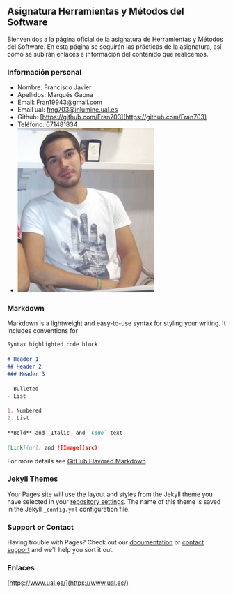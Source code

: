 ## Asignatura Herramientas y Métodos del Software

Bienvenidos a la página oficial de la asignatura de Herramientas y Métodos del Software. En esta página se seguirán las prácticas de la asignatura, así como se subirán enlaces e información del contenido que realicemos.

### Información personal

- Nombre:     Francisco Javier
- Apellidos:  Marqués Gaona
- Email:      Fran19943@gmail.com
- Email ual:  fmg703@inlumine.ual.es
- Github:     [https://github.com/Fran703](https://github.com/Fran703)
- Teléfono:   671481834
- ![Image](https://github.com/Fran703/fmg703.github.io/blob/master/fran.png)

### Markdown

Markdown is a lightweight and easy-to-use syntax for styling your writing. It includes conventions for

```markdown
Syntax highlighted code block

# Header 1
## Header 2
### Header 3

- Bulleted
- List

1. Numbered
2. List

**Bold** and _Italic_ and `Code` text

[Link](url) and ![Image](src)
```

For more details see [GitHub Flavored Markdown](https://guides.github.com/features/mastering-markdown/).

### Jekyll Themes

Your Pages site will use the layout and styles from the Jekyll theme you have selected in your [repository settings](https://github.com/Fran703/fmg703.github.io/settings). The name of this theme is saved in the Jekyll `_config.yml` configuration file.

### Support or Contact

Having trouble with Pages? Check out our [documentation](https://help.github.com/categories/github-pages-basics/) or [contact support](https://github.com/contact) and we’ll help you sort it out.

### Enlaces

[https://www.ual.es/](https://www.ual.es/)

